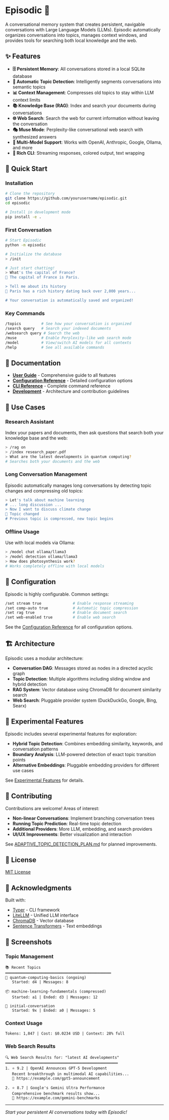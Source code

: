 # Episodic 🧠

A conversational memory system that creates persistent, navigable conversations with Large Language Models (LLMs). Episodic automatically organizes conversations into topics, manages context windows, and provides tools for searching both local knowledge and the web.

## ✨ Features

- **🗄️ Persistent Memory**: All conversations stored in a local SQLite database
- **🎯 Automatic Topic Detection**: Intelligently segments conversations into semantic topics
- **📊 Context Management**: Compresses old topics to stay within LLM context limits
- **📚 Knowledge Base (RAG)**: Index and search your documents during conversations
- **🌐 Web Search**: Search the web for current information without leaving the conversation
- **🎭 Muse Mode**: Perplexity-like conversational web search with synthesized answers
- **🤖 Multi-Model Support**: Works with OpenAI, Anthropic, Google, Ollama, and more
- **🎨 Rich CLI**: Streaming responses, colored output, text wrapping

## 🚀 Quick Start

### Installation

```bash
# Clone the repository
git clone https://github.com/yourusername/episodic.git
cd episodic

# Install in development mode
pip install -e .
```

### First Conversation

```bash
# Start Episodic
python -m episodic

# Initialize the database
> /init

# Just start chatting!
> What's the capital of France?
🤖 The capital of France is Paris.

> Tell me about its history
🤖 Paris has a rich history dating back over 2,000 years...

# Your conversation is automatically saved and organized!
```

### Key Commands

```bash
/topics         # See how your conversation is organized
/search query   # Search your indexed documents
/websearch query # Search the web
/muse           # Enable Perplexity-like web search mode
/model          # View/switch AI models for all contexts
/help           # See all available commands
```

## 📖 Documentation

- **[User Guide](USER_GUIDE.md)** - Comprehensive guide to all features
- **[Configuration Reference](CONFIG_REFERENCE.md)** - Detailed configuration options
- **[CLI Reference](docs/CLIReference.md)** - Complete command reference
- **[Development](docs/Development.md)** - Architecture and contribution guidelines

## 🎯 Use Cases

### Research Assistant
Index your papers and documents, then ask questions that search both your knowledge base and the web:

```bash
> /rag on
> /index research_paper.pdf
> What are the latest developments in quantum computing?
# Searches both your documents and the web
```

### Long Conversation Management
Episodic automatically manages long conversations by detecting topic changes and compressing old topics:

```bash
> Let's talk about machine learning
# ... long discussion ...
> Now I want to discuss climate change
🔄 Topic changed
# Previous topic is compressed, new topic begins
```

### Offline Usage
Use with local models via Ollama:

```bash
> /model chat ollama/llama3
> /model detection ollama/llama3
> How does photosynthesis work?
# Works completely offline with local models
```

## 🔧 Configuration

Episodic is highly configurable. Common settings:

```bash
/set stream true              # Enable response streaming
/set comp-auto true           # Automatic topic compression
/set rag true                 # Enable document search
/set web-enabled true         # Enable web search
```

See the [Configuration Reference](CONFIG_REFERENCE.md) for all configuration options.

## 🏗️ Architecture

Episodic uses a modular architecture:

- **Conversation DAG**: Messages stored as nodes in a directed acyclic graph
- **Topic Detection**: Multiple algorithms including sliding window and hybrid detection
- **RAG System**: Vector database using ChromaDB for document similarity search
- **Web Search**: Pluggable provider system (DuckDuckGo, Google, Bing, Searx)

## 🧪 Experimental Features

Episodic includes several experimental features for exploration:

- **Hybrid Topic Detection**: Combines embedding similarity, keywords, and conversation patterns
- **Boundary Analysis**: LLM-powered detection of exact topic transition points
- **Alternative Embeddings**: Pluggable embedding providers for different use cases

See [Experimental Features](USER_GUIDE.md#experimental-features) for details.

## 🤝 Contributing

Contributions are welcome! Areas of interest:

- **Non-linear Conversations**: Implement branching conversation trees
- **Running Topic Prediction**: Real-time topic detection
- **Additional Providers**: More LLM, embedding, and search providers
- **UI/UX Improvements**: Better visualization and interaction

See [ADAPTIVE_TOPIC_DETECTION_PLAN.md](ADAPTIVE_TOPIC_DETECTION_PLAN.md) for planned improvements.

## 📄 License

[MIT License](LICENSE)

## 🙏 Acknowledgments

Built with:
- [Typer](https://typer.tiangolo.com/) - CLI framework
- [LiteLLM](https://github.com/BerriAI/litellm) - Unified LLM interface
- [ChromaDB](https://www.trychroma.com/) - Vector database
- [Sentence Transformers](https://www.sbert.net/) - Text embeddings

## 📸 Screenshots

### Topic Management
```
📚 Recent Topics
═══════════════════════════════════════════════
📌 quantum-computing-basics (ongoing)
   Started: d4 | Messages: 8

📦 machine-learning-fundamentals (compressed)
   Started: a1 | Ended: d3 | Messages: 12

📑 initial-conversation
   Started: 9x | Ended: a0 | Messages: 5
```

### Context Usage
```
Tokens: 1,847 | Cost: $0.0234 USD | Context: 28% full
```

### Web Search Results
```
🔍 Web Search Results for: "latest AI developments"
══════════════════════════════════════════════════
1. ⭐ 9.2 | OpenAI Announces GPT-5 Development
   Recent breakthrough in multimodal AI capabilities...
   🔗 https://example.com/gpt5-announcement

2. ⭐ 8.7 | Google's Gemini Ultra Performance
   Comprehensive benchmark results show...
   🔗 https://example.com/gemini-benchmarks
```

---

*Start your persistent AI conversations today with Episodic!*